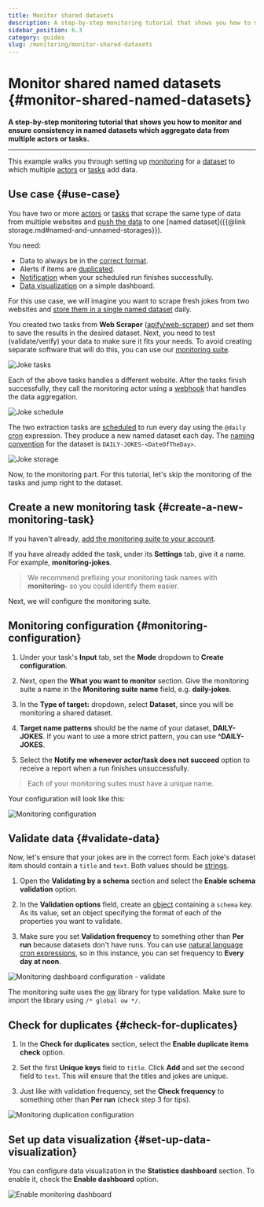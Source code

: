 ```yaml
---
title: Monitor shared datasets
description: A step-by-step monitoring tutorial that shows you how to monitor and ensure consistency in named datasets which aggregate data from multiple actors or tasks.
sidebar_position: 6.3
category: guides
slug: /monitoring/monitor-shared-datasets
---
```



# Monitor shared named datasets {#monitor-shared-named-datasets}

**A step-by-step monitoring tutorial that shows you how to monitor and ensure consistency in named datasets which aggregate data from multiple actors or tasks.**

---

This example walks you through setting up [monitoring](https://apify.com/apify/monitoring) for a [dataset](../storage/dataset.md) to which multiple [actors](../actors/index.md) or [tasks](../actors/tasks.md) add data.

## Use case {#use-case}

You have two or more [actors](../actors/index.md) or [tasks](../actors/tasks.md) that scrape the same type of data from multiple websites and [push the data](../storage/dataset.md) to one [named dataset]({{@link storage.md#named-and-unnamed-storages}}).

You need:

- Data to always be in the [correct format](#validate-data).
- Alerts if items are [duplicated](#check-for-duplicates).
- [Notification](./index.md) when your scheduled run finishes successfully.
- [Data visualization](#set-up-data-visualization) on a simple dashboard.

For this use case, we will imagine you want to scrape fresh jokes from two websites and [store them in a single named dataset](../storage/dataset.md) daily.

You created two tasks from **Web Scraper** ([apify/web-scraper](https://apify.com/apify/web-scraper)) and set them to save the results in the desired dataset. Next, you need to test (validate/verify) your data to make sure it fits your needs. To avoid creating separate software that will do this, you can use our [monitoring suite](https://apify.com/apify/monitoring).

![Joke tasks](./images/joke-scraper-tasks.png)

Each of the above tasks handles a different website. After the tasks finish successfully, they call the monitoring actor using a [webhook](../integrations/webhooks/index.md) that handles the data aggregation.

![Joke schedule](./images/joke-schedule.png)

The two extraction tasks are [scheduled](../schedules.md) to run every day using the `@daily` [cron](https://crontab.guru) expression. They produce a new named dataset each day. The [naming convention](https://en.wikipedia.org/wiki/Naming_convention_(programming)) for the dataset is `DAILY-JOKES-<DateOfTheDay>`.

![Joke storage](./images/joke-storage.png)

Now, to the monitoring part. For this tutorial, let's skip the monitoring of the tasks and jump right to the dataset.

## Create a new monitoring task {#create-a-new-monitoring-task}

If you haven't already, [add the monitoring suite to your account](./index.md).

If you have already added the task, under its **Settings** tab, give it a name. For example, **monitoring-jokes**.

> We recommend prefixing your monitoring task names with **monitoring-** so you could identify them easier.

Next, we will configure the monitoring suite.

## Monitoring configuration {#monitoring-configuration}

1. Under your task's **Input** tab, set the **Mode** dropdown to **Create configuration**.

2. Next, open the **What you want to monitor** section. Give the monitoring suite a name in the **Monitoring suite name** field, e.g. **daily-jokes**.

3. In the **Type of target:** dropdown, select **Dataset**, since you will be monitoring a shared dataset.

4. **Target name patterns** should be the name of your dataset, **DAILY-JOKES**. If you want to use a more strict pattern, you can use **^DAILY-JOKES**.

5. Select the **Notify me whenever actor/task does not succeed** option to receive a report when a run finishes unsuccessfully.

> Each of your monitoring suites must have a unique name.

Your configuration will look like this:

![Monitoring configuration](./images/joke-monitoring-config.png)

## Validate data {#validate-data}

Now, let's ensure that your jokes are in the correct form. Each joke's dataset item should contain a `title` and `text`. Both values should be [strings](https://developer.mozilla.org/en-US/docs/Web/JavaScript/Reference/Global_Objects/String).

1. Open the **Validating by a schema** section and select the **Enable schema validation** option.

2. In the **Validation options** field, create an [object](https://javascript.info/object) containing a `schema` key. As its value, set an object specifying the format of each of the properties you want to validate.

3. Make sure you set **Validation frequency** to something other than **Per run** because datasets don't have runs. You can use [natural language cron expressions](https://github.com/darkeyedevelopers/natural-cron.js), so in this instance, you can set frequency to **Every day at noon**.

![Monitoring dashboard configuration - validate](./images/joke-validate-schema.png)

The monitoring suite uses the [ow](https://www.npmjs.com/package/ow) library for type validation. Make sure to import the library using `/* global ow */`.

## Check for duplicates {#check-for-duplicates}

1. In the **Check for duplicates** section, select the **Enable duplicate items check** option.

2. Set the first **Unique keys** field to `title`. Click **Add** and set the second field to `text`. This will ensure that the titles and jokes are unique.

3. Just like with validation frequency, set the **Check frequency** to something other than **Per run** (check step 3 for tips).

![Monitoring duplication configuration](./images/joke-duplicates.png)

## Set up data visualization {#set-up-data-visualization}

You can configure data visualization in the **Statistics dashboard** section. To enable it, check the **Enable dashboard** option.

![Enable monitoring dashboard](./images/enable-dashboard.png)
